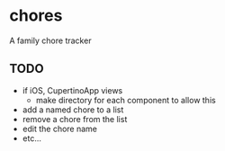 # chores

A family chore tracker

## TODO

- if iOS, CupertinoApp views
    - make directory for each component to allow this
- add a named chore to a list
- remove a chore from the list
- edit the chore name
- etc...
